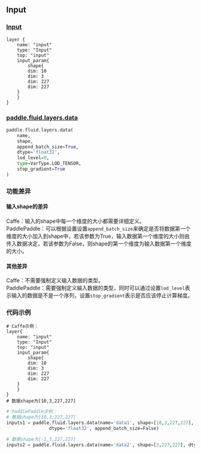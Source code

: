 ## Input
### [Input](http://caffe.berkeleyvision.org/tutorial/layers/input.html)
```
layer {
    name: "input"
    type: "Input"
    top: "input"	
    input_param{
        shape{
	    dim: 10
	    dim: 3
	    dim: 227
	    dim: 227
	}
    }
}
```


### [paddle.fluid.layers.data](http://paddlepaddle.org/documentation/docs/zh/1.3/api_cn/layers_cn.html#permalink-20-data)
```python
paddle.fluid.layers.data(
    name, 
    shape, 
    append_batch_size=True, 
    dtype='float32', 
    lod_level=0, 
    type=VarType.LOD_TENSOR, 
    stop_gradient=True
)
```  

### 功能差异
#### 输入shape的差异
Caffe：输入的shape中每一个维度的大小都需要详细定义。  
PaddlePaddle：可以根据设置设置`append_batch_size`来确定是否将数据第一个维度的大小加入到shape中，若该参数为True，输入数据第一个维度的大小则由传入数据决定，若该参数为False，则shape的第一个维度为输入数据第一个维度的大小。   



#### 其他差异
Caffe：不需要强制定义输入数据的类型。  
PaddlePaddle：需要强制定义输入数据的类型，同时可以通过设置`lod_level`表示输入的数据是不是一个序列，设置`stop_gradient`表示是否应该停止计算梯度。


### 代码示例
``` 
# Caffe示例：
layer{
    name: "input"
    type: "Input"
    top: "input"	
    input_param{
    	shape{
	    dim: 10
	    dim: 3
	    dim: 227
	    dim: 227
	}
    }
}
# 数据shape为[10,3,227,227]
```

``` python
# PaddlePaddle示例：
# 数据shape为[10,3,227,227]
inputs1 = paddle.fluid.layers.data(name='data1', shape=[10,3,227,227], 
				dtype='float32', append_batch_size=False)

# 数据shape为[-1,3,227,227]
inputs2 = paddle.fluid.layers.data(name='data2', shape=[3,227,227], dtype='float32')
```  
